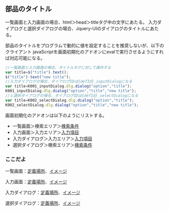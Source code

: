## 部品のタイトル

一覧画面と入力画面の場合、html＞head＞titleタグ中の文字にあたる。
入力ダイアログと選択ダイアログの場合、Jquery-UIのダイアログのタイトルにあたる。

部品のタイトルをプログラムで動的に値を設定することを推奨しないが、以下のクライアント
javaScriptを画面初期化のアドオンにevalで実行させるようにすれば対応可能になる。

```js
//一覧画面と入力画面の場合、タイトルタグに対して操作する
var title=$("title").text();
$("title").text("new title");
//入力ダイアログの場合、ダイアログIDは{defId}_inputDialogになる
var title=K001_inputDialog.dlg.dialog("option","title");
K001_inputDialog.dlg.dialog("option","title","new title");
//と選択ダイアログの場合、ダイアログIDは{defId}_selectDialogになる
var title=K002_selectDialog.dlg.dialog("option","title");
K002_selectDialog.dlg.dialog("option","title","new title");
```
画面初期化のアドオンは以下のようにリストする。

- 一覧画面＞検索エリア＞[検索条件](condition.conds.md)
- 入力画面＞入力エリア＞[入力項目](input.fds.md)
- 入力ダイアログ＞入力エリア＞[入力項目](input.fds.md)
- 選択ダイアログ＞検索エリア＞[検索条件](condition.conds.md)

### ここだよ
一覧画面：[定義場所](https://efwgrp.github.io/ske_image/svg/base.title.listPage.def.svg)、[イメージ](https://efwgrp.github.io/ske_image/svg/base.title.listPage.svg)

入力画面：[定義場所](https://efwgrp.github.io/ske_image/svg/base.title.inputPage.def.svg)、[イメージ](https://efwgrp.github.io/ske_image/svg/base.title.inputPage.svg)

入力ダイアログ：[定義場所](https://efwgrp.github.io/ske_image/svg/base.title.inputDialog.def.svg)、[イメージ](https://efwgrp.github.io/ske_image/svg/base.title.inputDialog.svg)

選択ダイアログ：[定義場所](https://efwgrp.github.io/ske_image/svg/base.title.selectDialog.def.svg)、[イメージ](https://efwgrp.github.io/ske_image/svg/base.title.selectDialog.svg)

